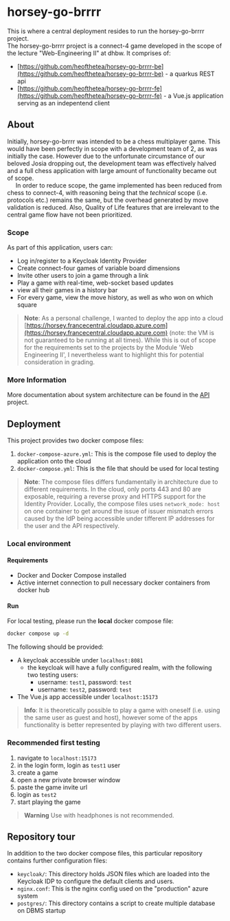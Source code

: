 # horsey-go-brrrr

This is where a central deployment resides to run the horsey-go-brrrr project.<br>
The horsey-go-brrrr project is a connect-4 game developed in the scope of the lecture "Web-Engineering II" at dhbw. It comprises of:

- [https://github.com/heofthetea/horsey-go-brrrr-be](https://github.com/heofthetea/horsey-go-brrrr-be) - a quarkus REST api
- [https://github.com/heofthetea/horsey-go-brrrr-fe](https://github.com/heofthetea/horsey-go-brrrr-fe) - a Vue.js application serving as an indepentend client

## About

Initially, horsey-go-brrrr was intended to be a chess multiplayer game. This would have been perfectly in scope with a development team of 2, as was initially the case. However due to the unfortunate circumstance of our beloved Josia dropping out, the development team was effectively halved and a full chess application with large amount of functionality became out of scope.<br>
&nbsp;&nbsp;&nbsp;&nbsp;
In order to reduce scope, the game implemented has been reduced from chess to connect-4, with reasoning being that the _technical_ scope (i.e. protocols etc.) remains the same, but the overhead generated by move validation is reduced. Also, Quality of Life features that are irrelevant to the central game flow have not been prioritized.<br>

### Scope
As part of this application, users can:
- Log in/register to a Keycloak Identity Provider
- Create connect-four games of variable board dimensions
- Invite other users to join a game through a link
- Play a game with real-time, web-socket based updates
- view all their games in a history bar
- For every game, view the move history, as well as who won on which square

> **Note**: As a personal challenge, I wanted to deploy the app into a cloud [https://horsey.francecentral.cloudapp.azure.com](https://horsey.francecentral.cloudapp.azure.com) (note: the VM is not guaranteed to be running at all times). While this is out of scope for the requirements set to the projects by the Module 'Web Engineering II', I nevertheless want to highlight this for potential consideration in grading.


### More Information
More documentation about system architecture can be found in the [API](https://github.com/heofthetea/horsey-go-brrrr-be) project.<br>


## Deployment

This project provides two docker compose files:

1. `docker-compose-azure.yml`: This is the compose file used to deploy the application onto the cloud 
2. `docker-compose.yml`: This is the file that should be used for local testing

> **Note**: The compose files differs fundamentally in architecture due to different requirements. In the cloud, only ports 443 and 80 are exposable, requiring a reverse proxy and HTTPS support for the Identity Provider. Locally, the compose files uses `network_mode: host` on one container to get around the issue of issuer mismatch errors caused by the IdP being accessible under tifferent IP addresses for the user and the API respectively.

### Local environment
#### Requirements
- Docker and Docker Compose installed
- Active internet connection to pull necessary docker containers from docker hub

#### Run
For local testing, please run the **local** docker compose file:
```bash
docker compose up -d
```

The following should be provided:

- A keycloak accessible under `localhost:8081`
  - the keycloak will have a fully configured realm, with the following two testing users:
    - username: `test1`, password: `test`
    - username: `test2`, password: `test`
- The Vue.js app accessible under `localhost:15173`

> **Info**: It is theoretically possible to play a game with oneself (i.e. using the same user as guest and host), however some of the apps functionality is better represented by playing with two different users.

### Recommended first testing
1. navigate to `localhost:15173`
2. in the login form, login as `test1` user
3. create a game
4. open a new private browser window
5. paste the game invite url
6. login as `test2`
7. start playing the game

> **Warning** Use with headphones is not recommended.

## Repository tour

In addition to the two docker compose files, this particular repository contains further configuration files:

- `keycloak/`: This directory holds JSON files which are loaded into the Keycloak IDP to configure the default clients and users.
- `nginx.conf`: This is the nginx config used on the "production" azure system
- `postgres/`: This directory contains a script to create multiple database on DBMS startup
